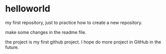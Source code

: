 # helloworld
my first repository, just to practice how to create a new repository.

make some changes in the readme file. 

the project is my first github project. I hope do more project in GitHub in the future.

